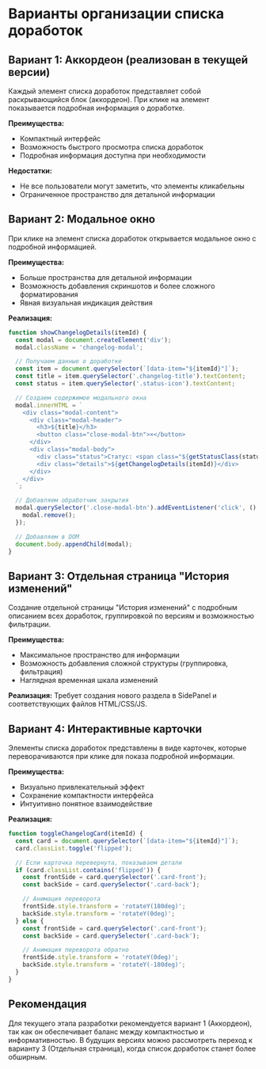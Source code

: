 # Варианты организации списка доработок

## Вариант 1: Аккордеон (реализован в текущей версии)
Каждый элемент списка доработок представляет собой раскрывающийся блок (аккордеон). При клике на элемент показывается подробная информация о доработке.

**Преимущества:**
- Компактный интерфейс
- Возможность быстрого просмотра списка доработок
- Подробная информация доступна при необходимости

**Недостатки:**
- Не все пользователи могут заметить, что элементы кликабельны
- Ограниченное пространство для детальной информации

## Вариант 2: Модальное окно
При клике на элемент списка доработок открывается модальное окно с подробной информацией.

**Преимущества:**
- Больше пространства для детальной информации
- Возможность добавления скриншотов и более сложного форматирования
- Явная визуальная индикация действия

**Реализация:**
```javascript
function showChangelogDetails(itemId) {
  const modal = document.createElement('div');
  modal.className = 'changelog-modal';

  // Получаем данные о доработке
  const item = document.querySelector(`[data-item="${itemId}"]`);
  const title = item.querySelector('.changelog-title').textContent;
  const status = item.querySelector('.status-icon').textContent;

  // Создаем содержимое модального окна
  modal.innerHTML = `
    <div class="modal-content">
      <div class="modal-header">
        <h3>${title}</h3>
        <button class="close-modal-btn">×</button>
      </div>
      <div class="modal-body">
        <div class="status">Статус: <span class="${getStatusClass(status)}">${status}</span></div>
        <div class="details">${getChangelogDetails(itemId)}</div>
      </div>
    </div>
  `;

  // Добавляем обработчик закрытия
  modal.querySelector('.close-modal-btn').addEventListener('click', () => {
    modal.remove();
  });

  // Добавляем в DOM
  document.body.appendChild(modal);
}
```

## Вариант 3: Отдельная страница "История изменений"
Создание отдельной страницы "История изменений" с подробным описанием всех доработок, группировкой по версиям и возможностью фильтрации.

**Преимущества:**
- Максимальное пространство для информации
- Возможность добавления сложной структуры (группировка, фильтрация)
- Наглядная временная шкала изменений

**Реализация:**
Требует создания нового раздела в SidePanel и соответствующих файлов HTML/CSS/JS.

## Вариант 4: Интерактивные карточки
Элементы списка доработок представлены в виде карточек, которые переворачиваются при клике для показа подробной информации.

**Преимущества:**
- Визуально привлекательный эффект
- Сохранение компактности интерфейса
- Интуитивно понятное взаимодействие

**Реализация:**
```javascript
function toggleChangelogCard(itemId) {
  const card = document.querySelector(`[data-item="${itemId}"]`);
  card.classList.toggle('flipped');

  // Если карточка перевернута, показываем детали
  if (card.classList.contains('flipped')) {
    const frontSide = card.querySelector('.card-front');
    const backSide = card.querySelector('.card-back');

    // Анимация переворота
    frontSide.style.transform = 'rotateY(180deg)';
    backSide.style.transform = 'rotateY(0deg)';
  } else {
    const frontSide = card.querySelector('.card-front');
    const backSide = card.querySelector('.card-back');

    // Анимация переворота обратно
    frontSide.style.transform = 'rotateY(0deg)';
    backSide.style.transform = 'rotateY(-180deg)';
  }
}
```

## Рекомендация
Для текущего этапа разработки рекомендуется вариант 1 (Аккордеон), так как он обеспечивает баланс между компактностью и информативностью. В будущих версиях можно рассмотреть переход к варианту 3 (Отдельная страница), когда список доработок станет более обширным.
